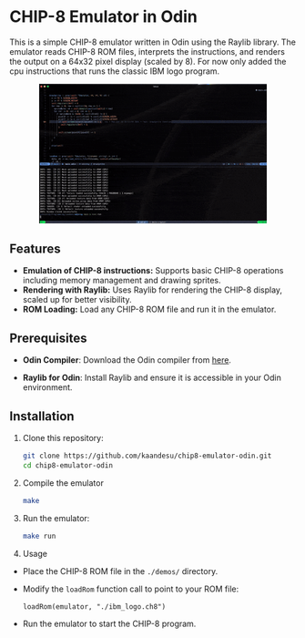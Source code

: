 # CHIP-8 Emulator in Odin

This is a simple CHIP-8 emulator written in Odin using the Raylib library. The emulator reads CHIP-8 ROM files, interprets the instructions, and renders the output on a 64x32 pixel display (scaled by 8). For now only added the cpu instructions that runs the classic IBM logo program.

<div align="center">
  <img width="400" src="./public/ss.gif">
</div>

## Features

- **Emulation of CHIP-8 instructions:** Supports basic CHIP-8 operations including memory management and drawing sprites.
- **Rendering with Raylib:** Uses Raylib for rendering the CHIP-8 display, scaled up for better visibility.
- **ROM Loading:** Load any CHIP-8 ROM file and run it in the emulator.

## Prerequisites

- **Odin Compiler**: Download the Odin compiler from [here](https://odin-lang.org/download/).

- **Raylib for Odin**: Install Raylib and ensure it is accessible in your Odin environment.

## Installation

1. Clone this repository:

   ```sh
   git clone https://github.com/kaandesu/chip8-emulator-odin.git
   cd chip8-emulator-odin
   ```

2. Compile the emulator

   ```sh
   make
   ```

3. Run the emulator:

   ```sh
   make run
   ```

4. Usage

- Place the CHIP-8 ROM file in the `./demos/` directory.

- Modify the `loadRom` function call to point to your ROM file:

  ```odin
  loadRom(emulator, "./ibm_logo.ch8")
  ```

- Run the emulator to start the CHIP-8 program.
